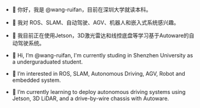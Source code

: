 - 👋 你好，我是 @wang-ruifan，目前在深圳大学就读本科。
- 👀 我对 ROS、SLAM、自动驾驶、AGV、机器人和嵌入式系统感兴趣。
- 🌱 我目前正在使用Jetson，3D激光雷达和线控底盘等学习基于Autoware的自动驾驶系统。

- 👋 Hi, I’m @wang-ruifan, I'm currently studing in Shenzhen University as a underguraduated student.
- 👀 I’m interested in ROS, SLAM, Autonomous Driving, AGV, Robot and embedded system.
- 🌱 I’m currently learning to deploy autonomous driving systems using Jetson, 3D LiDAR, and a drive-by-wire chassis with Autoware.

